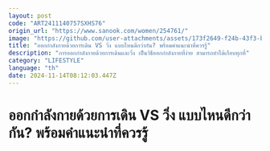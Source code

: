 ```yaml
---
layout: post
code: "ART2411140757SXHS76"
origin_url: "https://www.sanook.com/women/254761/"
image: "https://github.com/user-attachments/assets/173f2649-f24b-43f3-b660-0e4f1a04332b"
title: "ออกกำลังกายด้วยการเดิน VS วิ่ง แบบไหนดีกว่ากัน? พร้อมคำแนะนำที่ควรรู้"
description: "การออกกำลังกายด้วยการเดินและวิ่ง เป็นวิธีออกกำลังกายที่ง่าย สามารถทำได้เกือบทุกที่"
category: "LIFESTYLE"
language: "th"
date: 2024-11-14T08:12:03.447Z
---
```


# ออกกำลังกายด้วยการเดิน VS วิ่ง แบบไหนดีกว่ากัน? พร้อมคำแนะนำที่ควรรู้